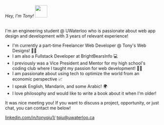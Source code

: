 <h6>Hey, I'm Tony! <img style="width: 40x; height: 40px" src="https://emoj.ml/ablobcolorshift.gif"/></h6>

<p>I'm an engineering student @ UWaterloo who is passionate about web app design and development with 3 years of relevant experience!</p>

<ul>
<li>I'm currently a part-time Freelancer Web Developer @ Tony's Web Designs! 👨‍💻</li>
<li>I am also a Fullstack Developer at BrightBearsInfo 💻</li>
<li>I previously was a Vice President and Mentor for my high school's coding club where I taught my passion for web development! 🧑‍🏫</li>
<li>I am passionate about using tech to optimize the world from an economic perspective 📈</li>
<li>I speak English, Mandarin, and some Arabic! 🌍</li>
<li>I love philosophy and would like to write a book about it when I'm older!</li>
</ul>

<p>It was nice meeting you! If you want to discuss a project, opportunity, or just chat, you can contact me below!</p>
<a href="https://www.linkedin.com/in/tonyqiu1/">linkedin.com/in/tonyqiu1/</a>
<a href="mailto:tqiu@uwaterloo.ca">tqiu@uwaterloo.ca</a>
